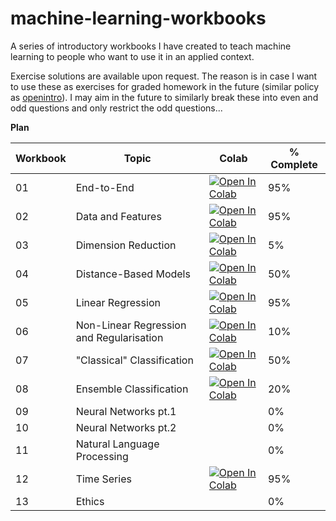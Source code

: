 # machine-learning-workbooks
 
A series of introductory workbooks I have created to teach machine learning to people who want to use it in an applied context.

Exercise solutions are available upon request. The reason is in case I want to use these as exercises for graded homework in the future (similar policy as [openintro](https://www.openintro.org/blog/article/2021-02-15-why-dont-we-release-all-exercise-solutions/)). I may aim in the future to similarly break these into even and odd questions and only restrict the odd questions...

__Plan__

| Workbook | Topic                                    | Colab | % Complete |
|----------|------------------------------------------|-------|------------|
|  01      | End-to-End                               | [![Open In Colab](https://colab.research.google.com/assets/colab-badge.svg)](https://colab.research.google.com/github/Eldave93/machine-learning-workbooks/blob/main/01-end_to_end/01_workbook.ipynb) | 95% |
|  02      | Data and Features                        | [![Open In Colab](https://colab.research.google.com/assets/colab-badge.svg)](https://colab.research.google.com/github/Eldave93/machine-learning-workbooks/blob/main/02-data/02_workbook.ipynb) | 95% |
|  03      | Dimension Reduction                      | [![Open In Colab](https://colab.research.google.com/assets/colab-badge.svg)](https://colab.research.google.com/github/Eldave93/machine-learning-workbooks/blob/main/03-dimension-reduction/03_workbook.ipynb) | 5% |
|  04      | Distance-Based Models                    | [![Open In Colab](https://colab.research.google.com/assets/colab-badge.svg)](https://colab.research.google.com/github/Eldave93/machine-learning-workbooks/blob/main/04-distance-based-models/04_workbook.ipynb) | 50% |
|  05      | Linear Regression                        | [![Open In Colab](https://colab.research.google.com/assets/colab-badge.svg)](https://colab.research.google.com/github/Eldave93/machine-learning-workbooks/blob/main/05-regression/05_workbook.ipynb) | 95% |
|  06      | Non-Linear Regression and Regularisation | [![Open In Colab](https://colab.research.google.com/assets/colab-badge.svg)](https://colab.research.google.com/github/Eldave93/machine-learning-workbooks/blob/main/06-non-linear_regression_and_regularisation/06_workbook.ipynb) | 10% |
|  07      | "Classical" Classification               | [![Open In Colab](https://colab.research.google.com/assets/colab-badge.svg)](https://colab.research.google.com/github/Eldave93/machine-learning-workbooks/blob/main/07-classical-classification/07_workbook.ipynb) | 50% |
|  08      | Ensemble Classification                  | [![Open In Colab](https://colab.research.google.com/assets/colab-badge.svg)](https://colab.research.google.com/github/Eldave93/machine-learning-workbooks/blob/main/08-ensemble-classification/08_workbook.ipynb)| 20% |
|  09      | Neural Networks pt.1                     | | 0% |
|  10      | Neural Networks pt.2                     | | 0% |
|  11      | Natural Language Processing              | | 0% |
|  12      | Time Series                              | [![Open In Colab](https://colab.research.google.com/assets/colab-badge.svg)](https://colab.research.google.com/github/Eldave93/machine-learning-workbooks/blob/main/12-time-series/12_workbook.ipynb) | 95% |
|  13      | Ethics                                   | | 0% |
